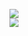 [![](https://img.shields.io/badge/Made%20With-Github%20Spray-lightgrey.svg?style=for-the-badge&logo=github)](https://github.com/Annihil/github-spray#14725)  
[![](https://i.imgur.com/2DrTn0Z.gif)](https://github.com/Annihil/github-spray)